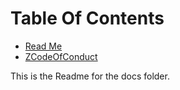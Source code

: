 # Table Of Contents

* [Read Me](/README.md)
* [ZCodeOfConduct](/docs/CodeOfConduct.md)



This is the Readme for the docs folder. 
